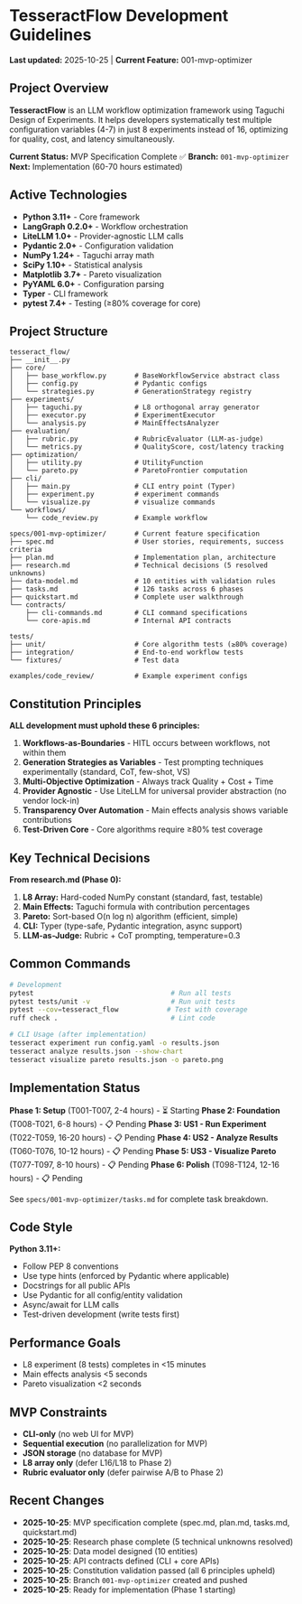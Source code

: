 # TesseractFlow Development Guidelines

**Last updated:** 2025-10-25 | **Current Feature:** 001-mvp-optimizer

## Project Overview

**TesseractFlow** is an LLM workflow optimization framework using Taguchi Design of Experiments. It helps developers systematically test multiple configuration variables (4-7) in just 8 experiments instead of 16, optimizing for quality, cost, and latency simultaneously.

**Current Status:** MVP Specification Complete ✅
**Branch:** `001-mvp-optimizer`
**Next:** Implementation (60-70 hours estimated)

## Active Technologies

- **Python 3.11+** - Core framework
- **LangGraph 0.2.0+** - Workflow orchestration
- **LiteLLM 1.0+** - Provider-agnostic LLM calls
- **Pydantic 2.0+** - Configuration validation
- **NumPy 1.24+** - Taguchi array math
- **SciPy 1.10+** - Statistical analysis
- **Matplotlib 3.7+** - Pareto visualization
- **PyYAML 6.0+** - Configuration parsing
- **Typer** - CLI framework
- **pytest 7.4+** - Testing (≥80% coverage for core)

## Project Structure

```text
tesseract_flow/
├── __init__.py
├── core/
│   ├── base_workflow.py       # BaseWorkflowService abstract class
│   ├── config.py              # Pydantic configs
│   └── strategies.py          # GenerationStrategy registry
├── experiments/
│   ├── taguchi.py             # L8 orthogonal array generator
│   ├── executor.py            # ExperimentExecutor
│   └── analysis.py            # MainEffectsAnalyzer
├── evaluation/
│   ├── rubric.py              # RubricEvaluator (LLM-as-judge)
│   └── metrics.py             # QualityScore, cost/latency tracking
├── optimization/
│   ├── utility.py             # UtilityFunction
│   └── pareto.py              # ParetoFrontier computation
├── cli/
│   ├── main.py                # CLI entry point (Typer)
│   ├── experiment.py          # experiment commands
│   └── visualize.py           # visualize commands
└── workflows/
    └── code_review.py         # Example workflow

specs/001-mvp-optimizer/       # Current feature specification
├── spec.md                    # User stories, requirements, success criteria
├── plan.md                    # Implementation plan, architecture
├── research.md                # Technical decisions (5 resolved unknowns)
├── data-model.md              # 10 entities with validation rules
├── tasks.md                   # 126 tasks across 6 phases
├── quickstart.md              # Complete user walkthrough
└── contracts/
    ├── cli-commands.md        # CLI command specifications
    └── core-apis.md           # Internal API contracts

tests/
├── unit/                      # Core algorithm tests (≥80% coverage)
├── integration/               # End-to-end workflow tests
└── fixtures/                  # Test data

examples/code_review/          # Example experiment configs
```

## Constitution Principles

**ALL development must uphold these 6 principles:**

1. **Workflows-as-Boundaries** - HITL occurs between workflows, not within them
2. **Generation Strategies as Variables** - Test prompting techniques experimentally (standard, CoT, few-shot, VS)
3. **Multi-Objective Optimization** - Always track Quality + Cost + Time
4. **Provider Agnostic** - Use LiteLLM for universal provider abstraction (no vendor lock-in)
5. **Transparency Over Automation** - Main effects analysis shows variable contributions
6. **Test-Driven Core** - Core algorithms require ≥80% test coverage

## Key Technical Decisions

**From research.md (Phase 0):**

1. **L8 Array:** Hard-coded NumPy constant (standard, fast, testable)
2. **Main Effects:** Taguchi formula with contribution percentages
3. **Pareto:** Sort-based O(n log n) algorithm (efficient, simple)
4. **CLI:** Typer (type-safe, Pydantic integration, async support)
5. **LLM-as-Judge:** Rubric + CoT prompting, temperature=0.3

## Common Commands

```bash
# Development
pytest                                  # Run all tests
pytest tests/unit -v                    # Run unit tests
pytest --cov=tesseract_flow            # Test with coverage
ruff check .                            # Lint code

# CLI Usage (after implementation)
tesseract experiment run config.yaml -o results.json
tesseract analyze results.json --show-chart
tesseract visualize pareto results.json -o pareto.png
```

## Implementation Status

**Phase 1: Setup** (T001-T007, 2-4 hours) - ⏳ Starting
**Phase 2: Foundation** (T008-T021, 6-8 hours) - 📋 Pending
**Phase 3: US1 - Run Experiment** (T022-T059, 16-20 hours) - 📋 Pending
**Phase 4: US2 - Analyze Results** (T060-T076, 10-12 hours) - 📋 Pending
**Phase 5: US3 - Visualize Pareto** (T077-T097, 8-10 hours) - 📋 Pending
**Phase 6: Polish** (T098-T124, 12-16 hours) - 📋 Pending

See `specs/001-mvp-optimizer/tasks.md` for complete task breakdown.

## Code Style

**Python 3.11+:**
- Follow PEP 8 conventions
- Use type hints (enforced by Pydantic where applicable)
- Docstrings for all public APIs
- Use Pydantic for all config/entity validation
- Async/await for LLM calls
- Test-driven development (write tests first)

## Performance Goals

- L8 experiment (8 tests) completes in <15 minutes
- Main effects analysis <5 seconds
- Pareto visualization <2 seconds

## MVP Constraints

- **CLI-only** (no web UI for MVP)
- **Sequential execution** (no parallelization for MVP)
- **JSON storage** (no database for MVP)
- **L8 array only** (defer L16/L18 to Phase 2)
- **Rubric evaluator only** (defer pairwise A/B to Phase 2)

## Recent Changes

- **2025-10-25**: MVP specification complete (spec.md, plan.md, tasks.md, quickstart.md)
- **2025-10-25**: Research phase complete (5 technical unknowns resolved)
- **2025-10-25**: Data model designed (10 entities)
- **2025-10-25**: API contracts defined (CLI + core APIs)
- **2025-10-25**: Constitution validation passed (all 6 principles upheld)
- **2025-10-25**: Branch `001-mvp-optimizer` created and pushed
- **2025-10-25**: Ready for implementation (Phase 1 starting)

<!-- MANUAL ADDITIONS START -->
<!-- MANUAL ADDITIONS END -->
